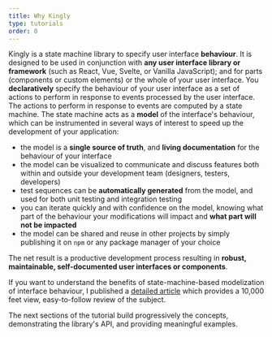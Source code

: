 ```yaml
---
title: Why Kingly
type: tutorials
order: 0
---
```


Kingly is a state machine library to specify user interface **behaviour**. It is designed to be used in conjunction with **any user interface library or framework** (such as React, Vue, Svelte, or Vanilla JavaScript); and for parts (components or custom elements) or the whole of your user interface. You **declaratively** specify the behaviour of your user interface as a set of actions to perform in response to events processed by the user interface. The actions to perform in response to events are computed by a state machine. The state machine acts as a **model** of the interface's behaviour, which can be instrumented in several ways of interest to speed up the development of your application:

- the model is a **single source of truth**, and **living documentation** for the behaviour of your interface
- the model can be visualized to communicate and discuss features both within and outside your development team (designers, testers, developers)
- test sequences can be **automatically generated** from the model, and used for both unit testing and integration testing
- you can iterate quickly and with confidence on the model, knowing what part of the behaviour your modifications will impact and **what part will not be impacted**
- the model can be shared and reuse in other projects by simply publishing it on `npm` or any package manager of your choice

The net result is a productive development process resulting in **robust, maintainable, self-documented user interfaces or components**.

If you want to understand the benefits of state-machine-based modelization of interface behaviour, I published a [detailed article](http://www.infoq.com/articles/robust-user-interfaces-with-state-machines) which provides a 10,000 feet view, easy-to-follow review of the subject.

The next sections of the tutorial build progressively the concepts, demonstrating the library's API, and providing meaningful examples.
